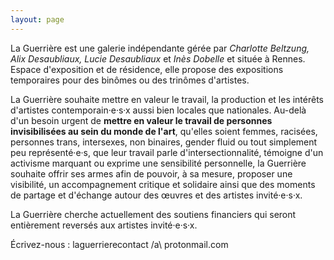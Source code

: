 ```yaml
---
layout: page
---
```

La Guerrière est une galerie indépendante gérée par *Charlotte Beltzung, Alix Desaubliaux, Lucie Desaubliaux* et *Inès Dobelle* et située à Rennes. Espace d'exposition et de résidence, elle propose des expositions temporaires pour des binômes ou des trinômes d'artistes.

La Guerrière souhaite mettre en valeur le travail, la production et les intérêts d'artistes contemporain·e·s·x aussi bien locales que nationales. Au-delà d'un besoin urgent de **mettre en valeur le travail de personnes invisibilisées au sein du monde de l'art**, qu'elles soient femmes, racisées, personnes trans, intersexes, non binaires, gender fluid ou tout simplement peu représenté·e·s, que leur travail parle d'intersectionnalité, témoigne d'un activisme marquant ou exprime une sensibilité personnelle, la Guerrière souhaite offrir ses armes afin de pouvoir, à sa mesure, proposer une visibilité, un accompagnement critique et solidaire ainsi que des moments de partage et d'échange autour des œuvres et des artistes invité·e·s·x.

La Guerrière cherche actuellement des soutiens financiers qui seront entièrement reversés aux artistes invité·e·s·x.

<a>Écrivez-nous : laguerrierecontact /a\ protonmail.com</a>